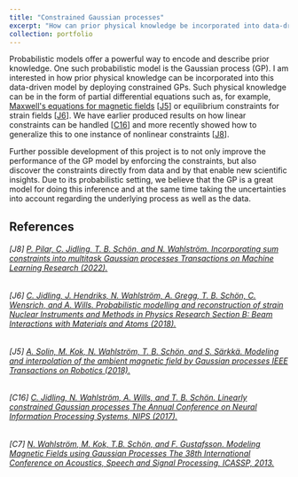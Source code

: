 ```yaml
---
title: "Constrained Gaussian processes"
excerpt: "How can prior physical knowledge be incorporated into data-driven Gaussian process models?<br/><img src='/images/constrained-gp.png'>"
collection: portfolio
---
```


Probabilistic models offer a powerful way to encode and describe prior knowledge. One such probabilistic model is the Gaussian process (GP). I am interested in how prior physical knowledge can be incorporated into this data-driven model by deploying constrained GPs. Such physical knowledge can be in the form of partial differential equations such as, for example, [Maxwell's equations for magnetic fields](https://www.youtube.com/watch?v=enlMiUqPVJo) \[[J5](#references)\] or equilibrium constraints for strain fields \[[J6](#references)\]. We have earlier produced results on how linear constraints can be handled \[[C16](#references)\] and more recently showed how to generalize this to one instance of nonlinear constraints \[[J8](#references)\].
	
Further possible development of this project is to not only improve the performance of the GP model by enforcing the constraints, but also discover the constraints directly from data and by that enable new scientific insights. Due to its probabilistic setting, we believe that the GP is a great model for doing this inference and at the same time taking the uncertainties into account regarding the underlying process as well as the data.

## References

###### \[J8\] [<SPAN STYLE="font-weight:normal">P. Pilar, C. Jidling, T. B. Schön, and N. Wahlström. _Incorporating sum constraints into multitask Gaussian processes_ Transactions on Machine Learning Research (2022).</SPAN>](https://openreview.net/forum?id=gzu4ZbBY7S)

###### \[J6\] [<SPAN STYLE="font-weight:normal">C. Jidling, J. Hendriks, N. Wahlström, A. Gregg, T. B. Schön, C. Wensrich, and A. Wills. _Probabilistic modelling and reconstruction of strain_ Nuclear Instruments and Methods in Physics Research Section B: Beam Interactions with Materials and Atoms (2018).</SPAN>](https://arxiv.org/abs/1802.03636)

###### \[J5\] [<SPAN STYLE="font-weight:normal">A. Solin, M. Kok, N. Wahlström, T. B. Schön, and S. Särkkä. _Modeling and interpolation of the ambient magnetic field by Gaussian processes_ IEEE Transactions on Robotics (2018).</SPAN>](https://arxiv.org/abs/1509.04634)

###### \[C16\] [<SPAN STYLE="font-weight:normal">C. Jidling, N. Wahlström, A. Wills, and T. B. Schön. _Linearly constrained Gaussian processes_ The Annual Conference on Neural Information Processing Systems, NIPS (2017).</SPAN>](https://proceedings.neurips.cc/paper_files/paper/2017/hash/71ad16ad2c4d81f348082ff6c4b20768-Abstract.html)

###### \[C7\] [<SPAN STYLE="font-weight:normal">N. Wahlström, M. Kok, T.B. Schön, and F. Gustafsson. _Modeling Magnetic Fields using Gaussian Processes_ The 38th International Conference on Acoustics, Speech and Signal Processing, ICASSP, 2013.</SPAN>](http://urn.kb.se/resolve?urn=urn:nbn:se:liu:diva-88966)


